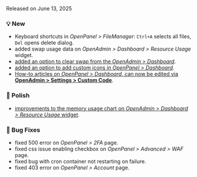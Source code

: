 Released on June 13, 2025

### 💡 New
- Keyboard shortcuts in *OpenPanel > FileManager*: `Ctrl+A` selects all files, `Del` opens delete dialog.
- added swap usage data on *OpenAdmin > Dashboard > Resource Usage* widget.
- [added an option to clear swap from the *OpenAdmin > Dashboard*](https://i.postimg.cc/q7bB10KL/clear-sw-ap-openamdin.gif).
- [added an option to add custom icons in *OpenPanel > Dashboard*](https://i.postimg.cc/x9PLb11V/2025-06-11-13-37.png).
- [How-to articles on *OpenPanel > Dashboard*, can now be edited via **OpenAdmin > Settings > Custom Code**](https://i.postimg.cc/syH8H00t/2025-06-12-17-27.png).

### 💅 Polish
- [improvements to the memory usage chart on *OpenAdmin > Dashboard > Resource Usage* widget](https://i.postimg.cc/nZnxLQxF/2025-06-11-11-44.png).

### 🐛 Bug Fixes
- fixed 500 error on *OpenPanel > 2FA* page.
- fixed css issue enabling checkbox on *OpenPanel > Advanced > WAF* page.
- fixed bug with cron container not restarting on failure.
- fixed 403 error on *OpenPanel > Account* page.
